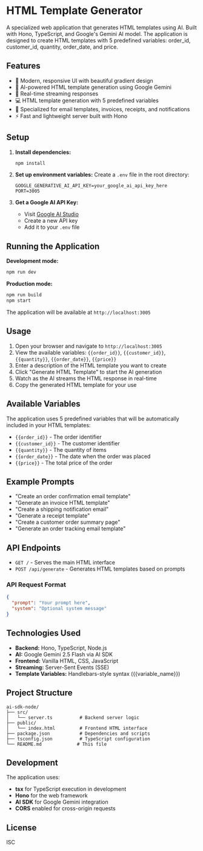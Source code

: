 # HTML Template Generator

A specialized web application that generates HTML templates using AI. Built with Hono, TypeScript, and Google's Gemini AI model. The application is designed to create HTML templates with 5 predefined variables: order_id, customer_id, quantity, order_date, and price.

## Features

- 🎨 Modern, responsive UI with beautiful gradient design
- 🤖 AI-powered HTML template generation using Google Gemini
- 📡 Real-time streaming responses
- 💻 HTML template generation with 5 predefined variables
- 📧 Specialized for email templates, invoices, receipts, and notifications
- ⚡ Fast and lightweight server built with Hono

## Setup

1. **Install dependencies:**
   ```bash
   npm install
   ```

2. **Set up environment variables:**
   Create a `.env` file in the root directory:
   ```env
   GOOGLE_GENERATIVE_AI_API_KEY=your_google_ai_api_key_here
   PORT=3005
   ```

3. **Get a Google AI API Key:**
   - Visit [Google AI Studio](https://makersuite.google.com/app/apikey)
   - Create a new API key
   - Add it to your `.env` file

## Running the Application

**Development mode:**
```bash
npm run dev
```

**Production mode:**
```bash
npm run build
npm start
```

The application will be available at `http://localhost:3005`

## Usage

1. Open your browser and navigate to `http://localhost:3005`
2. View the available variables: `{{order_id}}`, `{{customer_id}}`, `{{quantity}}`, `{{order_date}}`, `{{price}}`
3. Enter a description of the HTML template you want to create
4. Click "Generate HTML Template" to start the AI generation
5. Watch as the AI streams the HTML response in real-time
6. Copy the generated HTML template for your use

## Available Variables

The application uses 5 predefined variables that will be automatically included in your HTML templates:

- `{{order_id}}` - The order identifier
- `{{customer_id}}` - The customer identifier  
- `{{quantity}}` - The quantity of items
- `{{order_date}}` - The date when the order was placed
- `{{price}}` - The total price of the order

## Example Prompts

- "Create an order confirmation email template"
- "Generate an invoice HTML template"
- "Create a shipping notification email"
- "Generate a receipt template"
- "Create a customer order summary page"
- "Generate an order tracking email template"

## API Endpoints

- `GET /` - Serves the main HTML interface
- `POST /api/generate` - Generates HTML templates based on prompts

### API Request Format
```json
{
  "prompt": "Your prompt here",
  "system": "Optional system message"
}
```

## Technologies Used

- **Backend:** Hono, TypeScript, Node.js
- **AI:** Google Gemini 2.5 Flash via AI SDK
- **Frontend:** Vanilla HTML, CSS, JavaScript
- **Streaming:** Server-Sent Events (SSE)
- **Template Variables:** Handlebars-style syntax ({{variable_name}})

## Project Structure

```
ai-sdk-node/
├── src/
│   └── server.ts          # Backend server logic
├── public/
│   └── index.html         # Frontend HTML interface
├── package.json           # Dependencies and scripts
├── tsconfig.json          # TypeScript configuration
└── README.md             # This file
```

## Development

The application uses:
- **tsx** for TypeScript execution in development
- **Hono** for the web framework
- **AI SDK** for Google Gemini integration
- **CORS** enabled for cross-origin requests

## License

ISC 